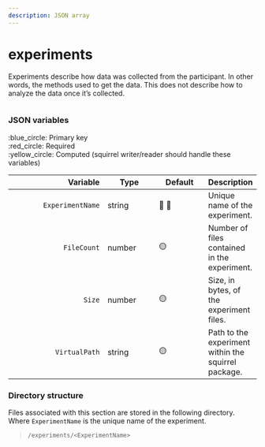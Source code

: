 ```yaml
---
description: JSON array
---
```


# experiments

Experiments describe how data was collected from the participant. In other words, the methods used to get the data. This does not describe how to analyze the data once it’s collected.

<figure><img src="https://mermaid.ink/img/pako:eNqVlEFrgzAUx7-KpAgKdZThLg562i5jbLDehpdX86xZ1UgSt0rpd1-iRqvtofVg3j_5_fOS99AjSThFEpGdgCpz3r_i0tGP4Fx5b5vPjzbyg2BNQYFnXv7ziOj5CpI97NDrx_kqqzBnJUpviGYEHioUrMBSSe8snlEmcUBZohgvQTTeTPsd3M4G653gdQUl5I3UiVvlWGn37VFZb38w0altYNetNoyqKdMb9eMVgm8lil8wh5HeubjCslLpZX3FFp6oge4SmdS6HCZzO1wud5di0rOBRVy3swQPpkECCpmy3PTIhBa6RE1RDCgnjXbds74YbJQdPGqnnfCtb-h5e45edB6rZg57EWOwcWewamIYrqCaHJ3h-IbJo0WapktdLcH3GFCQGQgBTfQ4NU2y3GOcVeEe66QUtxhn9qGjt3jnpx0T4tNqtexs0SIMwz4O_hhVWRRWB7IkBYoCGNU_iKPZLiYqwwJjEumQYgp1rmISlyeN1pVuAL5SprggUQq5xCWBWvFNUyYkUqJGC70w0P-bYqD01_rNudWnf_V5k6g?type=png" alt=""><figcaption></figcaption></figure>

### JSON variables

:blue\_circle: Primary key\
:red\_circle: Required\
:yellow\_circle: Computed (squirrel writer/reader should handle these variables)

<table data-full-width="true"><thead><tr><th width="198" align="right">Variable</th><th width="98.00000000000003">Type</th><th width="93">Default</th><th>Description</th></tr></thead><tbody><tr><td align="right"><code>ExperimentName</code></td><td>string</td><td><span data-gb-custom-inline data-tag="emoji" data-code="1f534">🔴</span> <span data-gb-custom-inline data-tag="emoji" data-code="1f535">🔵</span></td><td>Unique name of the experiment.</td></tr><tr><td align="right"><code>FileCount</code></td><td>number</td><td><span data-gb-custom-inline data-tag="emoji" data-code="1f7e1">🟡</span></td><td>Number of files contained in the experiment.</td></tr><tr><td align="right"><code>Size</code></td><td>number</td><td><span data-gb-custom-inline data-tag="emoji" data-code="1f7e1">🟡</span></td><td>Size, in bytes, of the experiment files.</td></tr><tr><td align="right"><code>VirtualPath</code></td><td>string</td><td><span data-gb-custom-inline data-tag="emoji" data-code="1f7e1">🟡</span></td><td>Path to the experiment within the squirrel package.</td></tr></tbody></table>

### Directory structure

Files associated with this section are stored in the following directory. Where `ExperimentName` is the unique name of the experiment.

> `/experiments/<ExperimentName>`
